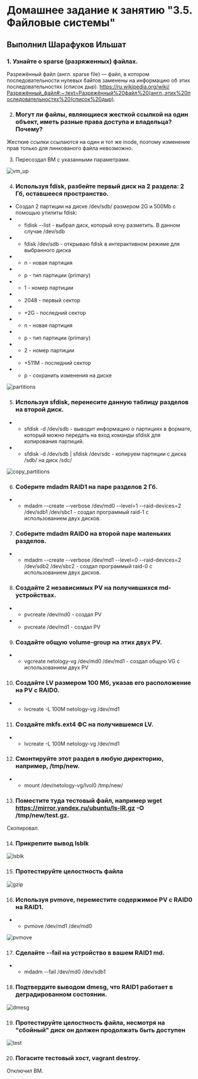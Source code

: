 # Домашнее задание к занятию "3.5. Файловые системы"

## Выполнил Шарафуков Ильшат

### 1. Узнайте о sparse (разряженных) файлах.

Разрежённый файл (англ. sparse file) — файл, в котором последовательности нулевых байтов заменены на информацию об этих последовательностях (список дыр).
https://ru.wikipedia.org/wiki/Разрежённый_файл#:~:text=Разрежённый%20файл%20(англ.,этих%20последовательностях%20(список%20дыр).


2. ### Могут ли файлы, являющиеся жесткой ссылкой на один объект, иметь разные права доступа и владельца? Почему?

Жесткие ссылки ссылаются на один и тот же inode, поэтому изменение прав только для линкованого файла невозможно. 

3. Пересоздал ВМ с указанными параметрами. 

![vm_up](img/3.png)

4.  ### Используя fdisk, разбейте первый диск на 2 раздела: 2 Гб, оставшееся пространство.

* Создал 2 партиции на диске /dev/sdb/ размером 2G и 500Mb с помощью утилиты fdisk: 
* * fidisk --list  - выбрал диск, который хочу разметить. В данном случае /dev/sdb
* * fdisk /dev/sdb - открываю fdisk в интерактивном режиме для выбранного диска
* * n - новая партиция
* * p - тип партиции (primary)
* * 1 - номер партиции 
* * 2048 - первый сектор
* * +2G - последний сектор 
* * n - новая партиция 
* * p - тип партиции (primary)
* * 2 - номер партиции 
* * +511M - последний сектор 
* * p - сохранить изменения на диске

![partitions](img/4.png)

5. ### Используя sfdisk, перенесите данную таблицу разделов на второй диск.

* * sfdisk -d /dev/sdb - выводит информацию о партициях в формате, который можно передать на вход команды sfdisk для копирования партиций. 
* * sfdisk -d /dev/sdb | sfdisk /dev/sdc - копируем партиции с диска /sdb/ на диск /sdc/

![copy_partitions](img/5.png)

6. ### Соберите mdadm RAID1 на паре разделов 2 Гб.

* * mdadm --create --verbose /dev/md0 --level=1 --raid-devices=2 /dev/sdb1 /dev/sbc1 - создал программый raid-1 с использованием двух дисков.

7. ### Соберите mdadm RAID0 на второй паре маленьких разделов.

* * mdadm --create --verbose /dev/md1 --level=0 --raid-devices=2 /dev/sdb2 /dev/sbc2 - создал программый raid-0 с использованием двух дисков.

8. ### Создайте 2 независимых PV на получившихся md-устройствах.

* * pvcreate /dev/md0 - создал PV
* * pvcreate /dev/md1 - создал PV

9. ### Создайте общую volume-group на этих двух PV.

* * vgcreate netology-vg /dev/md0 /dev/md1 - создал общую VG с использованием двух PV

10. ### Создайте LV размером 100 Мб, указав его расположение на PV с RAID0.

* * lvcreate -L 100M netology-vg /dev/md1 

11. ### Создайте mkfs.ext4 ФС на получившемся LV.

* * lvcreate -L 100M netology-vg /dev/md1 

12. ### Смонтируйте этот раздел в любую директорию, например, /tmp/new.

* * mount /dev/netology-vg/lvol0 /tmp/new/

13. ### Поместите туда тестовый файл, например wget https://mirror.yandex.ru/ubuntu/ls-lR.gz -O /tmp/new/test.gz.

Скопировал.

14. ### Прикрепите вывод lsblk

![lsblk](img/14.png)

15. ### Протестируйте целостность файла

![gzip](img/15.png)

16. ### Используя pvmove, переместите содержимое PV с RAID0 на RAID1.

* * pvmove /dev/md1 /dev/md0 

![pvmove](img/16.png)

17. ### Сделайте --fail на устройство в вашем RAID1 md.

* * mdadm --fail /dev/md0 /dev/sdb1 

18. ### Подтвердите выводом dmesg, что RAID1 работает в деградированном состоянии.

![dmesg](img/18.png)

19. ### Протестируйте целостность файла, несмотря на "сбойный" диск он должен продолжать быть доступен

![test](img/19.png)

20. ### Погасите тестовый хост, vagrant destroy.

Отключил ВМ.